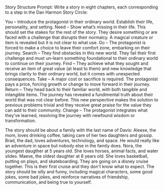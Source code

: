 Story Structure Prompt:
Write a story in eight chapters, each corresponding to a step in the Dan Harmon Story Circle:

You – Introduce the protagonist in their ordinary world. Establish their life, personality, and setting.
Need – Show what’s missing in their life. This should set the stakes for the rest of the story. They desire something or are faced with a challenge that disrupts their normalcy. A magical creature or item is revealed but it is not clear to what use.
Go – The protagonist is forced to make a choice to leave their comfort zone, embarking on their journey. 
Search – They find obstacles in this new world. They fail their first challenge and must un-learn something foundational to their ordinary world to continue on their journey.
Find – They achieve what they sought and receive an item of great value (at least to them) and new knowledge that brings clarity to their ordinary world, but it comes with unexpected consequences.
Take – A major cost or sacrifice is required. The protagonist pays a price, forcing growth or change to move forward in their journey.
Return – They head back to their familiar world, with both tangible and intangible items. The journey has revealed a fundimental truth about their world that was not clear before. This new perspective makes the solution to previous problems trivial and they receive great praise for the value they can add to their community.
Change – The protagonist integrates what they’ve learned, resolving the journey with newfound wisdom or transformation.

The story should be about a family with the last name of Davis:
Aleese, the mom, loves drinking coffee, taking care of her two daughters and gossip.
Brad, the dad, loves adventures, technology, and space. He would really like an adventure in space but nobody else in the family does.
Nora, the youngest daugther at 5 years old. She loves horses, animal facts, and water slides. 
Maeve, the oldest daughter at 8 years old. She loves basketball, putting on plays, and skateboarding.
They are going on a disney cruise together. This is their first cruise and they don't know what to expect. 
The story should be silly and funny, including magical characters, some good jokes, some bad jokes, and reinforce narratives of friendship, communication, and being true to yourself.